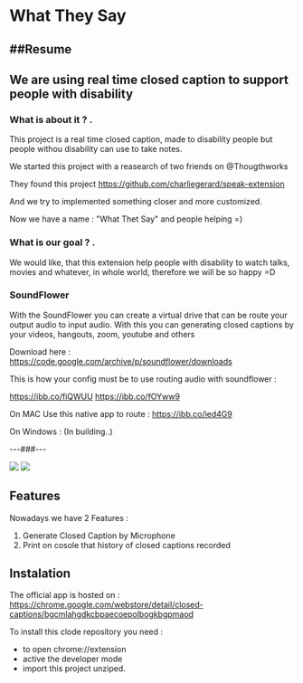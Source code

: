 # What They Say

##Resume
--------
We are using real time closed caption to support people with disability
--------

### What is about it ? .
This project is a real time closed caption, made to disability people but people withou disability can use to take notes.

We started this project with a reasearch of two friends on @Thougthworks

They found this project https://github.com/charliegerard/speak-extension

And we try to implemented something closer and more customized.

Now we have a name : "What Thet Say" and people helping =)


### What is our goal ? .

We would like, that this extension help people with disability to watch talks, movies and whatever, in whole world, therefore we will be so happy =D

### SoundFlower

With the SoundFlower you can create a virtual drive that can be route your output audio to input audio. With this you can generating closed captions by your videos, hangouts, zoom, youtube and others

Download here : https://code.google.com/archive/p/soundflower/downloads

This is how your config must be to use routing audio with soundflower :

https://ibb.co/fiQWUU
https://ibb.co/fOYww9

On MAC Use this native app to route :
https://ibb.co/ied4G9

On Windows : (In building..)

---###---


[<img src="https://lh3.googleusercontent.com/a_wRbnGSVXNPPtsz_7YfI-ZPRXGdSwZv3BF2Zy9O_5nN88ylixHqtwD_3h8EcJrNjylvWSRCdA=w640-h400-e365">](http://google.com.au/)
[<img src="https://lh3.googleusercontent.com/cWXbZguy_V5XQDqfsqYjFYdV155Nsi1lI_x6xTXXHkfkpuBWqDvegPN4Ktl9zjolNr5d_KfB=w640-h400-e365">](http://google.com.au/)

## Features

Nowadays we have 2 Features :

1. Generate Closed Caption by Microphone
2. Print on cosole that history of closed captions recorded


## Instalation

The official app is hosted on :
https://chrome.google.com/webstore/detail/closed-captions/bgcmlahgdkcbpaecoepolbogkbgpmaod

To install this clode repository you need : 
* to open chrome://extension
* active the developer mode
* import this project unziped.
